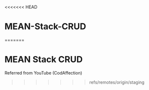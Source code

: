 <<<<<<< HEAD
# MEAN-Stack-CRUD
=======
# MEAN Stack CRUD

Referred from YouTube (CodAffection)
>>>>>>> refs/remotes/origin/staging
